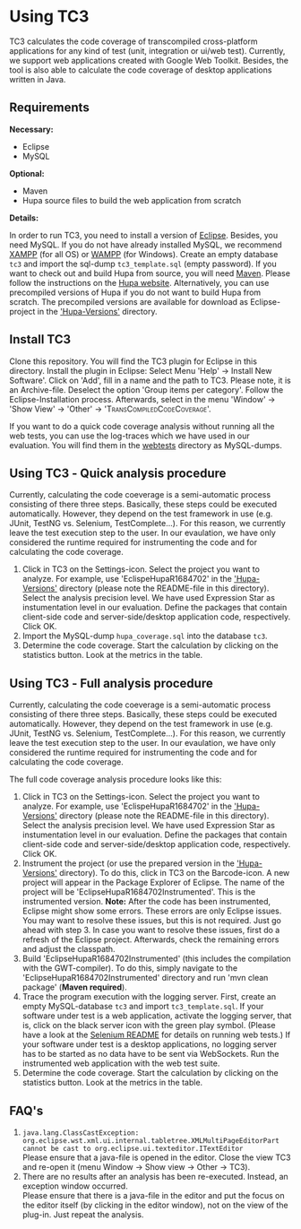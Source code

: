 # Using <span style="font-variant: small-caps">TC3</span>

<span style="font-variant: small-caps">TC3</span> calculates the code coverage of transcompiled cross-platform applications for any kind of test (unit, integration or ui/web test). Currently, we support web applications created with Google Web Toolkit. Besides, the tool is also able to calculate the code coverage of desktop applications written in Java.

## Requirements
**Necessary:**
- Eclipse
- MySQL

**Optional:**
- Maven
- Hupa source files to build the web application from scratch

**Details:**

In order to run <span style="font-variant: small-caps">TC3</span>, you need to install a version of [Eclipse](https://eclipse.org/). Besides, you need MySQL. If you do not have already installed MySQL, we recommend [XAMPP](https://www.apachefriends.org/de/index.html) (for all OS) or [WAMPP](http://www.wampserver.com/en/) (for Windows). Create an empty database ``tc3`` and import the sql-dump ``tc3_template.sql`` (empty password).
If you want to check out and build Hupa from source, you will need [Maven](https://maven.apache.org/). Please follow the instructions on the [Hupa website](http://james.apache.org/hupa/building.html). Alternatively, you can use precompiled versions of Hupa if you do not want to build Hupa from scratch. The precompiled versions are available for download as Eclipse-project in the ['Hupa-Versions'](../Hupa-Versions/) directory. 


## Install <span style="font-variant: small-caps">TC3</span>
Clone this repository. You will find the <span style="font-variant: small-caps">TC3</span> plugin for Eclipse in this directory. Install the plugin in Eclipse: Select Menu 'Help' -> Install New Software'. Click on 'Add', fill in a name and the path to <span style="font-variant: small-caps">TC3</span>. Please note, it is an Archive-file. Deselect the option 'Group items per category'. Follow the Eclipse-Installation process. Afterwards, select in the menu 'Window' -> 'Show View' -> 'Other' -> '<span style="font-variant: small-caps">TransCompiledCodeCoverage</span>'.

If you want to do a quick code coverage analysis without running all the web tests, you can use the log-traces which we have used in our evaluation. You will find them in the [webtests](../webtests/) directory as MySQL-dumps.


## Using <span style="font-variant: small-caps">TC3</span> - Quick analysis procedure
Currently, calculating the code coeverage is a semi-automatic process consisting of there three steps. Basically, these steps could be executed automatically. However, they depend on the test framework in use (e.g. JUnit, TestNG vs. Selenium, TestComplete...). For this reason, we currently leave the test execution step to the user. In our evaulation, we have only considered the runtime required for instrumenting the code and for calculating the code coverage.

1. Click in <span style="font-variant: small-caps">TC3</span> on the Settings-icon. Select the project you want to analyze. For example, use 'EclispeHupaR1684702' in the ['Hupa-Versions'](../Hupa-Versions/) directory (please note the README-file in this directory). Select the analysis precision level. We have used Expression Star as instumentation level in our evaluation. Define the packages that contain client-side code and server-side/desktop application code, respectively. Click OK.
2. Import the MySQL-dump ``hupa_coverage.sql`` into the database ``tc3``.
3. Determine the code coverage. Start the calculation by clicking on the statistics button. Look at the metrics in the table. 


## Using <span style="font-variant: small-caps">TC3</span> - Full analysis procedure
Currently, calculating the code coeverage is a semi-automatic process consisting of there three steps. Basically, these steps could be executed automatically. However, they depend on the test framework in use (e.g. JUnit, TestNG vs. Selenium, TestComplete...). For this reason, we currently leave the test execution step to the user. In our evaulation, we have only considered the runtime required for instrumenting the code and for calculating the code coverage.

The full code coverage analysis procedure looks like this:

1. Click in <span style="font-variant: small-caps">TC3</span> on the Settings-icon. Select the project you want to analyze. For example, use 'EclispeHupaR1684702' in the ['Hupa-Versions'](../Hupa-Versions/) directory (please note the README-file in this directory). Select the analysis precision level. We have used Expression Star as instumentation level in our evaluation. Define the packages that contain client-side code and server-side/desktop application code, respectively. Click OK.
2. Instrument the project (or use the prepared version in the ['Hupa-Versions'](../Hupa-Versions/instrumented/) directory). To do this, click in <span style="font-variant: small-caps">TC3</span> on the Barcode-icon. A new project will appear in the Package Explorer of Eclipse. The name of the project will be 'EclipseHupaR1684702Instrumented'. This is the instrumented version. **Note:** After the code has been instrumented, Eclipse might show some errors. These errors are only Eclipse issues. You may want to resolve these issues, but this is not required. Just go ahead with step 3. In case you want to resolve these issues, first do a refresh of the Eclipse project. Afterwards, check the remaining errors and adjust the classpath.
3. Build 'EclipseHupaR1684702Instrumented' (this includes the compilation with the GWT-compiler). To do this, simply navigate to the 'EclipseHupaR1684702Instrumented' directory and run 'mvn clean package' (**Maven required**).
4. Trace the program execution with the logging server. First, create an empty MySQL-database ``tc3`` and import ``tc3_template.sql``. If your software under test is a web application, activate the logging server, that is, click on the black server icon with the green play symbol. (Please have a look at the [Selenium README](../webtests/) for details on running web tests.) If your software under test is a desktop applications, no logging server has to be started as no data have to be sent via WebSockets. Run the instrumented web application with the web test suite.
5. Determine the code coverage. Start the calculation by clicking on the statistics button. Look at the metrics in the table. 


## FAQ's

1. 	`java.lang.ClassCastException: org.eclipse.wst.xml.ui.internal.tabletree.XMLMultiPageEditorPart cannot be cast to org.eclipse.ui.texteditor.ITextEditor`<br>
Please ensure that a java-file is opened in the editor. 
Close the view <span style="font-variant: small-caps">TC3</span> and re-open it (menu Window -> Show view -> Other -> <span style="font-variant: small-caps">TC3</span>).
2. There are no results after an analysis has been re-executed. Instead, an exception window occurred. <br>
Please ensure that there is a java-file in the editor and put the focus on the editor itself (by clicking in the editor window), not on the view of the plug-in. Just repeat the analysis.
